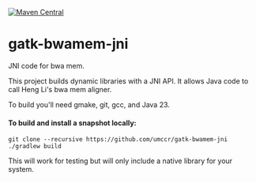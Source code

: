 [![Maven Central](https://maven-badges.herokuapp.com/maven-central/org.umccr.java/gatk-bwamem-jni/badge.svg)](https://maven-badges.herokuapp.com/maven-central/org.umccr.java/gatk-bwamem-jni)

# gatk-bwamem-jni
JNI code for bwa mem.

This project builds dynamic libraries with a JNI API.
It allows Java code to call Heng Li's bwa mem aligner.

To build you'll need gmake, git, gcc, and Java 23.

#### To build and install a snapshot locally:

```
git clone --recursive https://github.com/umccr/gatk-bwamem-jni
./gradlew build
```

This will work for testing but will only include a native library for your system.
